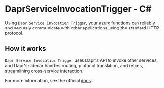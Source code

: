 # DaprServiceInvocationTrigger - C<span>#</span>

Using `Dapr Service Invocation Trigger`, your azure functions can reliably and securely communicate with other applications using the standard HTTP protocol.

## How it works

`Dapr Service Invocation Trigger` uses Dapr's API to invoke other services, and Dapr's sidecar handles routing, protocol translation, and retries, streamlining cross-service interaction.

For more information, see the official [docs](https://aka.ms/azure-function-dapr-trigger-service-invocation).